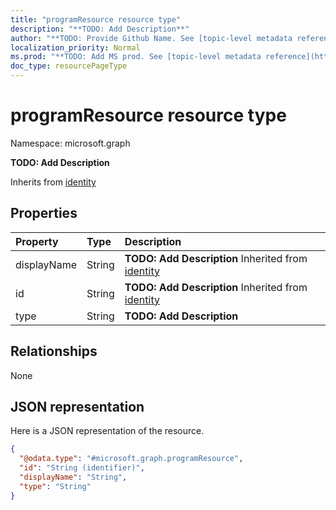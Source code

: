 ```yaml
---
title: "programResource resource type"
description: "**TODO: Add Description**"
author: "**TODO: Provide Github Name. See [topic-level metadata reference](https://msgo.azurewebsites.net/add/document/guidelines/metadata.html#topic-level-metadata)**"
localization_priority: Normal
ms.prod: "**TODO: Add MS prod. See [topic-level metadata reference](https://msgo.azurewebsites.net/add/document/guidelines/metadata.html#topic-level-metadata)**"
doc_type: resourcePageType
---
```


# programResource resource type


Namespace: microsoft.graph

**TODO: Add Description**


Inherits from [identity](../resources/identity.md)

## Properties
|Property|Type|Description|
|:---|:---|:---|
|displayName|String|**TODO: Add Description** Inherited from [identity](../resources/identity.md)|
|id|String|**TODO: Add Description** Inherited from [identity](../resources/identity.md)|
|type|String|**TODO: Add Description**|

## Relationships
None

## JSON representation
Here is a JSON representation of the resource.
<!-- {
  "blockType": "resource",
  "@odata.type": "microsoft.graph.programResource"
}
-->
``` json
{
  "@odata.type": "#microsoft.graph.programResource",
  "id": "String (identifier)",
  "displayName": "String",
  "type": "String"
}
```

